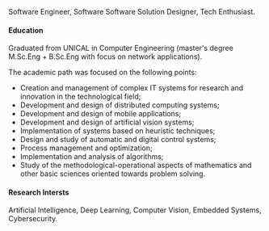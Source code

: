 
Software Engineer, Software Software Solution Designer, Tech Enthusiast.

#### Education
Graduated from UNICAL in Computer Engineering (master's degree M.Sc.Eng + B.Sc.Eng with focus on network applications). 

The academic path was focused on the following points:
- Creation and management of complex IT systems for research and innovation in the technological field;
- Development and design of distributed computing systems;
- Development and design of mobile applications;
- Development and design of artificial vision systems;
- Implementation of systems based on heuristic techniques;
- Design and study of automatic and digital control systems;
- Process management and optimization;
- Implementation and analysis of algorithms;
- Study of the methodological-operational aspects of mathematics and other basic sciences oriented towards problem solving.

#### Research Intersts
Artificial Intelligence, Deep Learning, Computer Vision, Embedded Systems, Cybersecurity.
